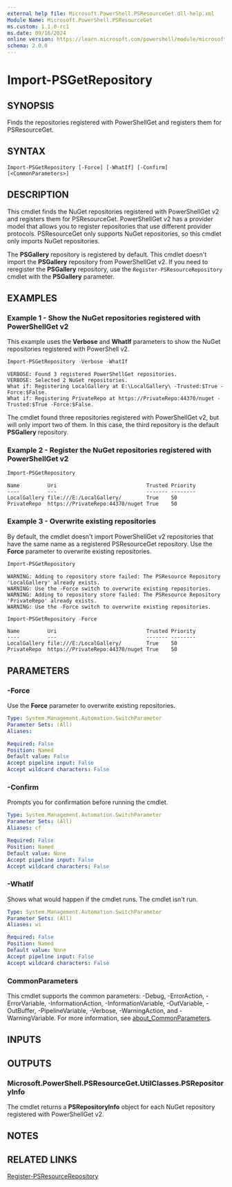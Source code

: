```yaml
---
external help file: Microsoft.PowerShell.PSResourceGet.dll-help.xml
Module Name: Microsoft.PowerShell.PSResourceGet
ms.custom: 1.1.0-rc1
ms.date: 09/16/2024
online version: https://learn.microsoft.com/powershell/module/microsoft.powershell.psresourceget/import-psgetrepository?view=powershellget-3.x&WT.mc_id=ps-gethelp
schema: 2.0.0
---
```


# Import-PSGetRepository

## SYNOPSIS
Finds the repositories registered with PowerShellGet and registers them for PSResourceGet.

## SYNTAX

```
Import-PSGetRepository [-Force] [-WhatIf] [-Confirm] [<CommonParameters>]
```

## DESCRIPTION

This cmdlet finds the NuGet repositories registered with PowerShellGet v2 and registers them for
PSResourceGet. PowerShellGet v2 has a provider model that allows you to register repositories that
use different provider protocols. PSResourceGet only supports NuGet repositories, so this cmdlet
only imports NuGet repositories.

The **PSGallery** repository is registered by default. This cmdlet doesn't import the **PSGallery**
repository from PowerShellGet v2. If you need to reregister the **PSGallery** repository, use the
`Register-PSResourceRepository` cmdlet with the **PSGallery** parameter.

## EXAMPLES

### Example 1 - Show the NuGet repositories registered with PowerShellGet v2

This example uses the **Verbose** and **WhatIf** parameters to show the NuGet repositories
registered with PowerShell v2.

```powershell
Import-PSGetRepository -Verbose -WhatIf
```

```Output
VERBOSE: Found 3 registered PowerShellGet repositories.
VERBOSE: Selected 2 NuGet repositories.
What if: Registering LocalGallery at E:\LocalGallery\ -Trusted:$True -Force:$False.
What if: Registering PrivateRepo at https://PrivateRepo:44370/nuget -Trusted:$True -Force:$False.
```

The cmdlet found three repositories registered with PowerShellGet v2, but will only import two of
them. In this case, the third repository is the default **PSGallery** repository.

### Example 2 - Register the NuGet repositories registered with PowerShellGet v2

```powershell
Import-PSGetRepository
```

```Output
Name         Uri                             Trusted Priority
----         ---                             ------- --------
LocalGallery file:///E:/LocalGallery/        True    50
PrivateRepo  https://PrivateRepo:44370/nuget True    50
```

### Example 3 - Overwrite existing repositories

By default, the cmdlet doesn't import PowerShellGet v2 repositories that have the same name as a
registered PSResourceGet repository. Use the **Force** parameter to overwrite existing repositories.

```powershell
Import-PSGetRepository
```

```Output
WARNING: Adding to repository store failed: The PSResource Repository 'LocalGallery' already exists.
WARNING: Use the -Force switch to overwrite existing repositories.
WARNING: Adding to repository store failed: The PSResource Repository 'PrivateRepo' already exists.
WARNING: Use the -Force switch to overwrite existing repositories.
```

```powershell
Import-PSGetRepository -Force
```

```Output
Name         Uri                             Trusted Priority
----         ---                             ------- --------
LocalGallery file:///E:/LocalGallery/        True    50
PrivateRepo  https://PrivateRepo:44370/nuget True    50
```

## PARAMETERS

### -Force

Use the **Force** parameter to overwrite existing repositories.

```yaml
Type: System.Management.Automation.SwitchParameter
Parameter Sets: (All)
Aliases:

Required: False
Position: Named
Default value: False
Accept pipeline input: False
Accept wildcard characters: False
```

### -Confirm

Prompts you for confirmation before running the cmdlet.

```yaml
Type: System.Management.Automation.SwitchParameter
Parameter Sets: (All)
Aliases: cf

Required: False
Position: Named
Default value: None
Accept pipeline input: False
Accept wildcard characters: False
```

### -WhatIf

Shows what would happen if the cmdlet runs. The cmdlet isn't run.

```yaml
Type: System.Management.Automation.SwitchParameter
Parameter Sets: (All)
Aliases: wi

Required: False
Position: Named
Default value: None
Accept pipeline input: False
Accept wildcard characters: False
```

### CommonParameters

This cmdlet supports the common parameters: -Debug, -ErrorAction, -ErrorVariable,
-InformationAction, -InformationVariable, -OutVariable, -OutBuffer, -PipelineVariable, -Verbose,
-WarningAction, and -WarningVariable. For more information, see
[about_CommonParameters](http://go.microsoft.com/fwlink/?LinkID=113216).

## INPUTS

## OUTPUTS

### Microsoft.PowerShell.PSResourceGet.UtilClasses.PSRepositoryInfo

The cmdlet returns a **PSRepositoryInfo** object for each NuGet repository registered with
PowerShellGet v2.

## NOTES

## RELATED LINKS

[Register-PSResourceRepository](Register-PSResourceRepository.md)
